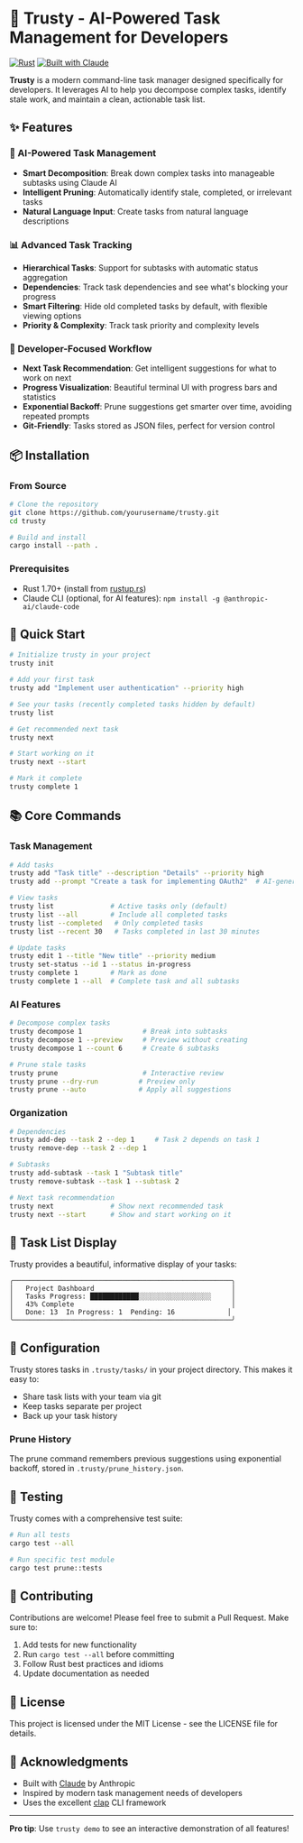 # 🚀 Trusty - AI-Powered Task Management for Developers

[![Rust](https://img.shields.io/badge/rust-%23000000.svg?style=for-the-badge&logo=rust&logoColor=white)](https://www.rust-lang.org/)
[![Built with Claude](https://img.shields.io/badge/Built%20with-Claude-blueviolet?style=for-the-badge)](https://claude.ai)

**Trusty** is a modern command-line task manager designed specifically for developers. It leverages AI to help you decompose complex tasks, identify stale work, and maintain a clean, actionable task list.

## ✨ Features

### 🤖 AI-Powered Task Management
- **Smart Decomposition**: Break down complex tasks into manageable subtasks using Claude AI
- **Intelligent Pruning**: Automatically identify stale, completed, or irrelevant tasks
- **Natural Language Input**: Create tasks from natural language descriptions

### 📊 Advanced Task Tracking
- **Hierarchical Tasks**: Support for subtasks with automatic status aggregation
- **Dependencies**: Track task dependencies and see what's blocking your progress
- **Smart Filtering**: Hide old completed tasks by default, with flexible viewing options
- **Priority & Complexity**: Track task priority and complexity levels

### 🎯 Developer-Focused Workflow
- **Next Task Recommendation**: Get intelligent suggestions for what to work on next
- **Progress Visualization**: Beautiful terminal UI with progress bars and statistics
- **Exponential Backoff**: Prune suggestions get smarter over time, avoiding repeated prompts
- **Git-Friendly**: Tasks stored as JSON files, perfect for version control

## 📦 Installation

### From Source

```bash
# Clone the repository
git clone https://github.com/yourusername/trusty.git
cd trusty

# Build and install
cargo install --path .
```

### Prerequisites
- Rust 1.70+ (install from [rustup.rs](https://rustup.rs/))
- Claude CLI (optional, for AI features): `npm install -g @anthropic-ai/claude-code`

## 🚀 Quick Start

```bash
# Initialize trusty in your project
trusty init

# Add your first task
trusty add "Implement user authentication" --priority high

# See your tasks (recently completed tasks hidden by default)
trusty list

# Get recommended next task
trusty next

# Start working on it
trusty next --start

# Mark it complete
trusty complete 1
```

## 📚 Core Commands

### Task Management

```bash
# Add tasks
trusty add "Task title" --description "Details" --priority high
trusty add --prompt "Create a task for implementing OAuth2"  # AI-generated

# View tasks
trusty list              # Active tasks only (default)
trusty list --all        # Include all completed tasks
trusty list --completed   # Only completed tasks
trusty list --recent 30   # Tasks completed in last 30 minutes

# Update tasks
trusty edit 1 --title "New title" --priority medium
trusty set-status --id 1 --status in-progress
trusty complete 1        # Mark as done
trusty complete 1 --all  # Complete task and all subtasks
```

### AI Features

```bash
# Decompose complex tasks
trusty decompose 1               # Break into subtasks
trusty decompose 1 --preview     # Preview without creating
trusty decompose 1 --count 6     # Create 6 subtasks

# Prune stale tasks
trusty prune                     # Interactive review
trusty prune --dry-run          # Preview only
trusty prune --auto             # Apply all suggestions
```

### Organization

```bash
# Dependencies
trusty add-dep --task 2 --dep 1     # Task 2 depends on task 1
trusty remove-dep --task 2 --dep 1

# Subtasks
trusty add-subtask --task 1 "Subtask title"
trusty remove-subtask --task 1 --subtask 2

# Next task recommendation
trusty next              # Show next recommended task
trusty next --start      # Show and start working on it
```

## 🎨 Task List Display

Trusty provides a beautiful, informative display of your tasks:

```
╭──────────────────────────────────────────────────────╮
│   Project Dashboard                                  │
│   Tasks Progress: ████████████░░░░░░░░░░░░░░░░░░     │
│   43% Complete                                       │
│   Done: 13  In Progress: 1  Pending: 16             │
╰──────────────────────────────────────────────────────╯
```

## 🔧 Configuration

Trusty stores tasks in `.trusty/tasks/` in your project directory. This makes it easy to:
- Share task lists with your team via git
- Keep tasks separate per project
- Back up your task history

### Prune History

The prune command remembers previous suggestions using exponential backoff, stored in `.trusty/prune_history.json`.

## 🧪 Testing

Trusty comes with a comprehensive test suite:

```bash
# Run all tests
cargo test --all

# Run specific test module
cargo test prune::tests
```

## 🤝 Contributing

Contributions are welcome! Please feel free to submit a Pull Request. Make sure to:

1. Add tests for new functionality
2. Run `cargo test --all` before committing
3. Follow Rust best practices and idioms
4. Update documentation as needed

## 📄 License

This project is licensed under the MIT License - see the LICENSE file for details.

## 🙏 Acknowledgments

- Built with [Claude](https://claude.ai) by Anthropic
- Inspired by modern task management needs of developers
- Uses the excellent [clap](https://github.com/clap-rs/clap) CLI framework

---

**Pro tip**: Use `trusty demo` to see an interactive demonstration of all features!